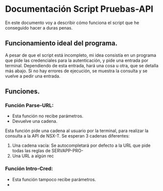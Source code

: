 # Documentación Script Pruebas-API
En este documento voy a describir cómo funciona el script que he conseguido hacer a duras penas.
## Funcionamiento ideal del programa.
A pesar de que el script está incompleto, mi idea consistía en un programa que pide las credenciales para la autenticación, y pide una entrada por terminal. Dependiendo de esta entrada, hará una cosa u otra, que se detalla más abajo. Si no hay errores de ejecución, se muestra la consulta y se vuelve a pedir una entrada.
## Funciones.
### Función Parse-URL:
- Esta función no recibe parámetros. 
- Devuelve una cadena. 

Esta función pide una cadena al usuario por la terminal, para realizar la consulta a la API de NSX-T. Se esperan 3 cadenas diferentes:
1. Una cadena vacía: Se autocompletará por defecto a la URL que pide todas las reglas de SERVAPP-PRO-
2. Una URL a algún rec 

### Función Intro-Cred:
- Esta función tampoco recibe parámetros.
- 
<!--stackedit_data:
eyJoaXN0b3J5IjpbMjkxMzQ4ODQ1LC0xNTAzNzA1ODAsODA3OT
EzNjc0LC0zMzI0NTUzNjNdfQ==
-->